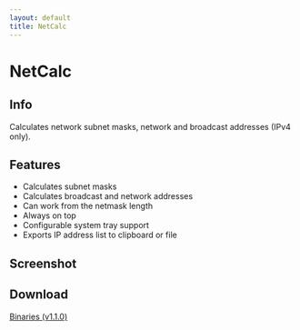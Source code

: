 ```yaml
---
layout: default
title: NetCalc
---
```


# NetCalc

## Info ##

Calculates network subnet masks, network and broadcast addresses (IPv4 only). 

## Features ##

- Calculates subnet masks
- Calculates broadcast and network addresses
- Can work from the netmask length
- Always on top
- Configurable system tray support
- Exports IP address list to clipboard or file

## Screenshot ##

## Download ##

[Binaries (v1.1.0)](/downloads/NetCalc.v.1.1.0.zip)